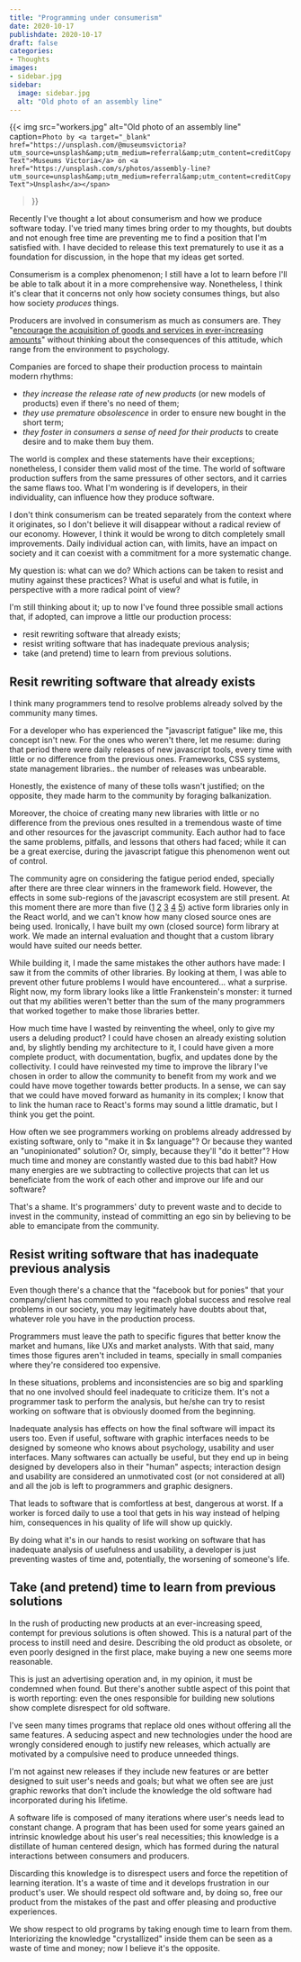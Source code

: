 ```yaml
---
title: "Programming under consumerism"
date: 2020-10-17
publishdate: 2020-10-17
draft: false
categories: 
- Thoughts
images: 
- sidebar.jpg
sidebar:
  image: sidebar.jpg
  alt: "Old photo of an assembly line"
---
```


{{<
  img
  src="workers.jpg"
  alt="Old photo of an assembly line"
  caption=`Photo by <a target="_blank" href="https://unsplash.com/@museumsvictoria?utm_source=unsplash&amp;utm_medium=referral&amp;utm_content=creditCopyText">Museums Victoria</a> on <a href="https://unsplash.com/s/photos/assembly-line?utm_source=unsplash&amp;utm_medium=referral&amp;utm_content=creditCopyText">Unsplash</a></span>`
>}}

Recently I've thought a lot about consumerism and how we produce software today. I've tried many times bring order to my thoughts, but doubts and not enough free time are preventing me to find a position that I'm satisfied with. I have decided to release this text prematurely to use it as a foundation for discussion, in the hope that my ideas get sorted.

Consumerism is a complex phenomenon; I still have a lot to learn before I'll be able to talk about it in a more comprehensive way. Nonetheless, I think it's clear that it concerns not only how society consumes things, but also how society *produces* things.

Producers are involved in consumerism as much as consumers are. They "[encourage the acquisition of goods and services in ever-increasing amounts](https://en.wikipedia.org/wiki/Consumerism)" without thinking about the consequences of this attitude, which range from the environment to psychology.

Companies are forced to shape their production process to maintain modern rhythms:

- *they increase the release rate of new products* (or new models of products) even if there's no need of them;
- *they use premature obsolescence* in order to ensure new bought in the short term;
- *they foster in consumers a sense of need for their products* to create desire and to make them buy them.

The world is complex and these statements have their exceptions; nonetheless, I consider them valid most of the time. The world of software production suffers from the same pressures of other sectors, and it carries the same flaws too. What I'm wondering is if developers, in their individuality, can influence how they produce software.

I don't think consumerism can be treated separately from the context where it originates, so I don't  believe it will disappear without a radical review of our economy. However, I think it would be wrong to ditch completely small improvements. Daily individual action can, with limits, have an impact on society and it can coexist with a commitment for a more systematic change.

My question is: what can we do? Which actions can be taken to resist and mutiny against these practices? What is useful and what is futile, in perspective with a more radical point of view?

I'm still thinking about it; up to now I've found three possible small actions that, if adopted, can improve a little our production process:

- resit rewriting software that already exists;
- resist writing software that has inadequate previous analysis;
- take (and pretend) time to learn from previous solutions.

## Resit rewriting software that already exists

I think many programmers tend to resolve problems already solved by the community many times.

For a developer who has experienced the "javascript fatigue" like me, this concept isn't new. For the ones who weren't there, let me resume: during that period there were daily releases of new javascript tools, every time with little or no difference from the previous ones. Frameworks, CSS systems, state management libraries.. the number of releases was unbearable.

Honestly, the existence of many of these tolls wasn't justified; on the opposite, they made harm to the community by foraging balkanization.

Moreover, the choice of creating many new libraries with little or no difference from the previous ones resulted in a tremendous waste of time and other resources for the javascript community. Each author had to face the same problems, pitfalls, and lessons that others had faced; while it can be a great exercise, during the javascript fatigue this phenomenon went out of control.

The community agre on considering the fatigue period ended, specially after there are three clear winners in the framework field. However, the effects in some sub-regions of the javascript ecosystem are still present. At this moment there are more than five ([1](https://react-hook-form.com/) [2](https://formik.org/) [3](https://final-form.org/react) [4](https://redux-form.com/) [5](https://github.com/tannerlinsley/react-form)) active form libraries only in the React world, and we can't know how many closed source ones are being used. Ironically, I have built my own (closed source) form library at work. We made an internal evaluation and thought that a custom library would have suited our needs better.

While building it, I made the same mistakes the other authors have made: I saw it from the commits of other libraries. By looking at them, I was able to prevent other future problems I would have encountered... what a surprise. Right now, my form library looks like a little Frankenstein's monster: it turned out that my abilities weren't better than the sum of the many programmers that worked together to make those libraries better.

How much time have I wasted by reinventing the wheel, only to give my users a deluding product? I could have chosen an already existing solution and, by slightly bending my architecture to it, I could have given a more complete product, with documentation, bugfix, and updates done by the collectivity. I could have reinvested my time to improve the library I've chosen in order to allow the community to benefit from my work and we could have move together towards better products. In a sense, we can say that we could have moved forward as humanity in its complex; I know that to link the human race to React's forms may sound a little dramatic, but I think you get the point.

How often we see programmers working on problems already addressed by existing software, only to "make it in $x language"? Or because they wanted an "unopinionated" solution? Or, simply, because they'll "do it better"? How much time and money are constantly wasted due to this bad habit? How many energies are we subtracting to collective projects that can let us beneficiate from the work of each other and improve our life and our software?

That's a shame. It's programmers' duty to prevent waste and to decide to invest in the community, instead of committing an ego sin by believing to be able to emancipate from the community.

## Resist writing software that has inadequate previous analysis

Even though there's a chance that the "facebook but for ponies" that your company/client has committed to you reach global success and resolve real problems in our society, you may legitimately have doubts about that, whatever role you have in the production process.

Programmers must leave the path to specific figures that better know the market and humans, like UXs and market analysts. With that said, many times those figures aren't included in teams, specially in small companies where they're considered too expensive.

In these situations, problems and inconsistencies are so big and sparkling that no one involved should feel inadequate to criticize them. It's not a programmer task to perform the analysis, but he/she can try to resist working on software that is obviously doomed from the beginning.

Inadequate analysis has effects on how the final software will impact its users too. Even if useful, software with graphic interfaces needs to be designed by someone who knows about psychology, usability and user interfaces. Many softwares can actually be useful, but they end up in being designed by developers also in their "human" aspects; interaction design and usability are considered an unmotivated cost (or not considered at all) and all the job is left to programmers and graphic designers.

That leads to software that is comfortless at best, dangerous at worst. If a worker is forced daily to use a tool that gets in his way instead of helping him, consequences in his quality of life will show up quickly.

By doing what it's in our hands to resist working on software that has inadequate analysis of usefulness and usability, a developer is just preventing wastes of time and, potentially, the worsening of someone's life.

## Take (and pretend) time to learn from previous solutions

In the rush of producting new products at an ever-increasing speed, contempt for previous solutions is often showed. This is a natural part of the process to instill need and desire. Describing the old product as obsolete, or even poorly designed in the first place, make buying a new one seems more reasonable.

This is just an advertising operation and, in my opinion, it must be condemned when found. But there's another subtle aspect of this point that is worth reporting: even the ones responsible for building new solutions show complete disrespect for old software.

I've seen many times programs that replace old ones without offering all the same features. A seducing aspect and new technologies under the hood are wrongly considered enough to justify new releases, which actually are motivated by a compulsive need to produce unneeded things.

I'm not against new releases if they include new features or are better designed to suit user's needs and goals; but what we often see are just graphic reworks that don't include the knowledge the old software had incorporated during his lifetime.

A software life is composed of many iterations where user's needs lead to constant change. A program that has been used for some years gained an intrinsic knowledge about his user's real necessities; this knowledge is a distillate of human centered design, which has formed during the natural interactions between consumers and producers.

Discarding this knowledge is to disrespect users and force the repetition of learning iteration. It's a waste of time and it develops frustration in our product's user. We should respect old software and, by doing so, free our product from the mistakes of the past and offer pleasing and productive experiences.

We show respect to old programs by taking enough time to learn from them. Interiorizing the knowledge "crystallized" inside them can be seen as a waste of time and money; now I believe it's the opposite.